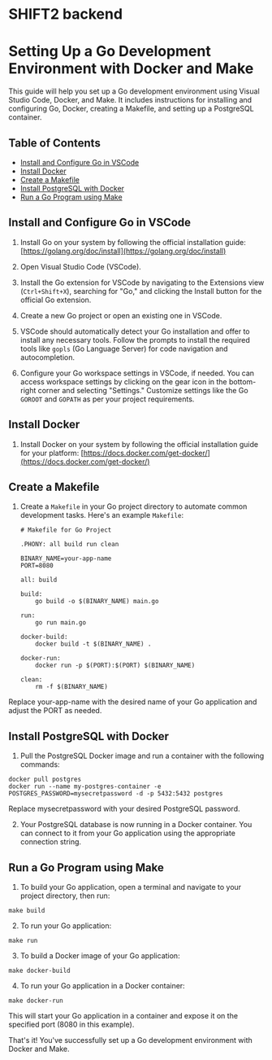 # SHIFT2 backend

# Setting Up a Go Development Environment with Docker and Make

This guide will help you set up a Go development environment using Visual Studio Code, Docker, and Make. It includes instructions for installing and configuring Go, Docker, creating a Makefile, and setting up a PostgreSQL container.

## Table of Contents

- [Install and Configure Go in VSCode](#install-and-configure-go-in-vscode)
- [Install Docker](#install-docker)
- [Create a Makefile](#create-a-makefile)
- [Install PostgreSQL with Docker](#install-postgresql-with-docker)
- [Run a Go Program using Make](#run-a-go-program-using-make)

## Install and Configure Go in VSCode

1. Install Go on your system by following the official installation guide: [https://golang.org/doc/install](https://golang.org/doc/install)

2. Open Visual Studio Code (VSCode).

3. Install the Go extension for VSCode by navigating to the Extensions view (`Ctrl+Shift+X`), searching for "Go," and clicking the Install button for the official Go extension.

4. Create a new Go project or open an existing one in VSCode.

5. VSCode should automatically detect your Go installation and offer to install any necessary tools. Follow the prompts to install the required tools like `gopls` (Go Language Server) for code navigation and autocompletion.

6. Configure your Go workspace settings in VSCode, if needed. You can access workspace settings by clicking on the gear icon in the bottom-right corner and selecting "Settings." Customize settings like the Go `GOROOT` and `GOPATH` as per your project requirements.

## Install Docker

1. Install Docker on your system by following the official installation guide for your platform: [https://docs.docker.com/get-docker/](https://docs.docker.com/get-docker/)

## Create a Makefile

1. Create a `Makefile` in your Go project directory to automate common development tasks. Here's an example `Makefile`:

   ```make
   # Makefile for Go Project

   .PHONY: all build run clean

   BINARY_NAME=your-app-name
   PORT=8080

   all: build

   build:
       go build -o $(BINARY_NAME) main.go

   run:
       go run main.go

   docker-build:
       docker build -t $(BINARY_NAME) .

   docker-run:
       docker run -p $(PORT):$(PORT) $(BINARY_NAME)

   clean:
       rm -f $(BINARY_NAME)

Replace your-app-name with the desired name of your Go application and adjust the PORT as needed.

## Install PostgreSQL with Docker

1. Pull the PostgreSQL Docker image and run a container with the following commands:

```
docker pull postgres
docker run --name my-postgres-container -e POSTGRES_PASSWORD=mysecretpassword -d -p 5432:5432 postgres
```

Replace mysecretpassword with your desired PostgreSQL password.

2. Your PostgreSQL database is now running in a Docker container. You can connect to it from your Go application using the appropriate connection string.

## Run a Go Program using Make

1. To build your Go application, open a terminal and navigate to your project directory, then run:

```
make build
```

2. To run your Go application:

```
make run
```

3. To build a Docker image of your Go application:

```
make docker-build
```

4. To run your Go application in a Docker container:

```
make docker-run
```

This will start your Go application in a container and expose it on the specified port (8080 in this example).

That's it! You've successfully set up a Go development environment with Docker and Make.